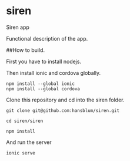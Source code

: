 # siren
Siren app

Functional description of the app.

##How to build.

First you have to install nodejs.

Then install ionic and cordova globally.

```
npm install --global ionic 
npm install --global cordova
```

Clone this repository and cd into the siren folder.

```
git clone git@github.com:hansblum/siren.git

cd siren/siren

npm install
```

And run the server

```
ionic serve
```